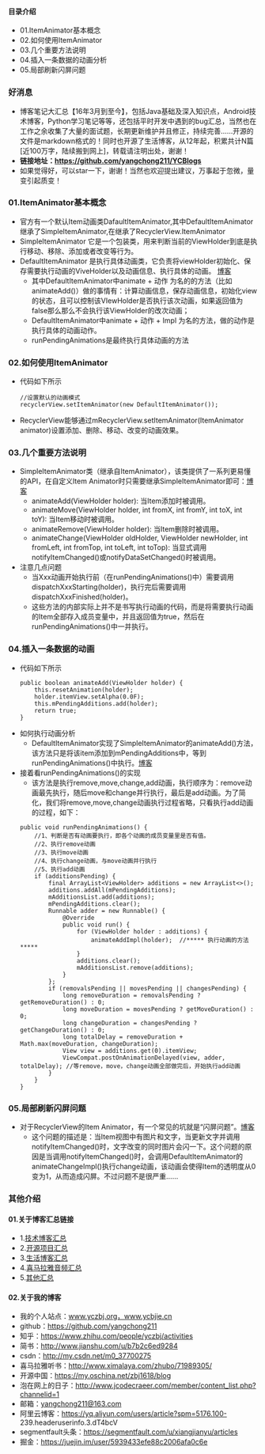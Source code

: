 #### 目录介绍
- 01.ItemAnimator基本概念
- 02.如何使用ItemAnimator
- 03.几个重要方法说明
- 04.插入一条数据的动画分析
- 05.局部刷新闪屏问题



### 好消息
- 博客笔记大汇总【16年3月到至今】，包括Java基础及深入知识点，Android技术博客，Python学习笔记等等，还包括平时开发中遇到的bug汇总，当然也在工作之余收集了大量的面试题，长期更新维护并且修正，持续完善……开源的文件是markdown格式的！同时也开源了生活博客，从12年起，积累共计N篇[近100万字，陆续搬到网上]，转载请注明出处，谢谢！
- **链接地址：https://github.com/yangchong211/YCBlogs**
- 如果觉得好，可以star一下，谢谢！当然也欢迎提出建议，万事起于忽微，量变引起质变！




### 01.ItemAnimator基本概念
- 官方有一个默认Item动画类DafaultItemAnimator,其中DefaultItemAnimator继承了SimpleItemAnimator,在继承了RecyclerView.ItemAnimator
- SimpleItemAnimator 它是一个包装类，用来判断当前的ViewHolder到底是执行移动、移除、添加或者改变等行为。
- DefaultItemAnimator 是执行具体动画类，它负责将viewHolder初始化、保存需要执行动画的ViveHolder以及动画信息、执行具体的动画。 [博客](https://github.com/yangchong211/YCBlogs)
    - 其中DefaultItemAnimator中animate + 动作  为名的的方法（比如animateAdd()）做的事情有：计算动画信息，保存动画信息，初始化view的状态，且可以控制该VIewHolder是否执行该次动画，如果返回值为false那么那么不会执行该ViewHolder的改次动画；
    - DefaultItemAnimator中animate + 动作 + Impl 为名的方法，做的动作是执行具体的动画动作。
    - runPendingAnimations是最终执行具体动画的方法



### 02.如何使用ItemAnimator
- 代码如下所示
    ```
    //设置默认的动画模式
    recyclerView.setItemAnimator(new DefaultItemAnimator());
    ```
- RecyclerView能够通过mRecyclerView.setItemAnimator(ItemAnimator animator)设置添加、删除、移动、改变的动画效果。


### 03.几个重要方法说明
- SimpleItemAnimator类（继承自ItemAnimator），该类提供了一系列更易懂的API，在自定义Item Animator时只需要继承SimpleItemAnimator即可：[博客](https://github.com/yangchong211/YCBlogs)
    - animateAdd(ViewHolder holder): 当Item添加时被调用。
    - animateMove(ViewHolder holder, int fromX, int fromY, int toX, int toY): 当Item移动时被调用。
    - animateRemove(ViewHolder holder): 当Item删除时被调用。
    - animateChange(ViewHolder oldHolder, ViewHolder newHolder, int fromLeft, int fromTop, int toLeft, int toTop): 当显式调用notifyItemChanged()或notifyDataSetChanged()时被调用。
- 注意几点问题
    - 当Xxx动画开始执行前（在runPendingAnimations()中）需要调用dispatchXxxStarting(holder)，执行完后需要调用dispatchXxxFinished(holder)。
    - 这些方法的内部实际上并不是书写执行动画的代码，而是将需要执行动画的Item全部存入成员变量中，并且返回值为true，然后在runPendingAnimations()中一并执行。


### 04.插入一条数据的动画
- 代码如下所示
    ```
    public boolean animateAdd(ViewHolder holder) {
        this.resetAnimation(holder);
        holder.itemView.setAlpha(0.0F);
        this.mPendingAdditions.add(holder);
        return true;
    }
    ```
- 如何执行动画分析
    - DefaultItemAnimator实现了SimpleItemAnimator的animateAdd()方法，该方法只是将该item添加到mPendingAdditions中，等到runPendingAnimations()中执行。[博客](https://github.com/yangchong211/YCBlogs)
- 接着看runPendingAnimations()的实现
    - 该方法是执行remove,move,change,add动画，执行顺序为：remove动画最先执行，随后move和change并行执行，最后是add动画。为了简化，我们将remove,move,change动画执行过程省略，只看执行add动画的过程，如下：
    ```
    public void runPendingAnimations() {
        //1、判断是否有动画要执行，即各个动画的成员变量里是否有值。
        //2、执行remove动画
        //3、执行move动画
        //4、执行change动画，与move动画并行执行
        //5、执行add动画
        if (additionsPending) {
            final ArrayList<ViewHolder> additions = new ArrayList<>();
            additions.addAll(mPendingAdditions);
            mAdditionsList.add(additions);
            mPendingAdditions.clear();
            Runnable adder = new Runnable() {
                @Override
                public void run() {
                    for (ViewHolder holder : additions) {
                        animateAddImpl(holder);  //***** 执行动画的方法 *****
                    }
                    additions.clear();
                    mAdditionsList.remove(additions);
                }
            };
            if (removalsPending || movesPending || changesPending) {
                long removeDuration = removalsPending ? getRemoveDuration() : 0;
                long moveDuration = movesPending ? getMoveDuration() : 0;
                long changeDuration = changesPending ? getChangeDuration() : 0;
                long totalDelay = removeDuration + Math.max(moveDuration, changeDuration);
                View view = additions.get(0).itemView;
                ViewCompat.postOnAnimationDelayed(view, adder, totalDelay); //等remove，move，change动画全部做完后，开始执行add动画
            }
        }
    }
    ```

### 05.局部刷新闪屏问题
- 对于RecyclerView的Item Animator，有一个常见的坑就是“闪屏问题”。[博客](https://github.com/yangchong211/YCBlogs)
    - 这个问题的描述是：当Item视图中有图片和文字，当更新文字并调用notifyItemChanged()时，文字改变的同时图片会闪一下。这个问题的原因是当调用notifyItemChanged()时，会调用DefaultItemAnimator的animateChangeImpl()执行change动画，该动画会使得Item的透明度从0变为1，从而造成闪屏。不过问题不是很严重……



### 其他介绍
#### 01.关于博客汇总链接
- 1.[技术博客汇总](https://www.jianshu.com/p/614cb839182c)
- 2.[开源项目汇总](https://blog.csdn.net/m0_37700275/article/details/80863574)
- 3.[生活博客汇总](https://blog.csdn.net/m0_37700275/article/details/79832978)
- 4.[喜马拉雅音频汇总](https://www.jianshu.com/p/f665de16d1eb)
- 5.[其他汇总](https://www.jianshu.com/p/53017c3fc75d)



#### 02.关于我的博客
- 我的个人站点：www.yczbj.org，www.ycbjie.cn
- github：https://github.com/yangchong211
- 知乎：https://www.zhihu.com/people/yczbj/activities
- 简书：http://www.jianshu.com/u/b7b2c6ed9284
- csdn：http://my.csdn.net/m0_37700275
- 喜马拉雅听书：http://www.ximalaya.com/zhubo/71989305/
- 开源中国：https://my.oschina.net/zbj1618/blog
- 泡在网上的日子：http://www.jcodecraeer.com/member/content_list.php?channelid=1
- 邮箱：yangchong211@163.com
- 阿里云博客：https://yq.aliyun.com/users/article?spm=5176.100- 239.headeruserinfo.3.dT4bcV
- segmentfault头条：https://segmentfault.com/u/xiangjianyu/articles
- 掘金：https://juejin.im/user/5939433efe88c2006afa0c6e




